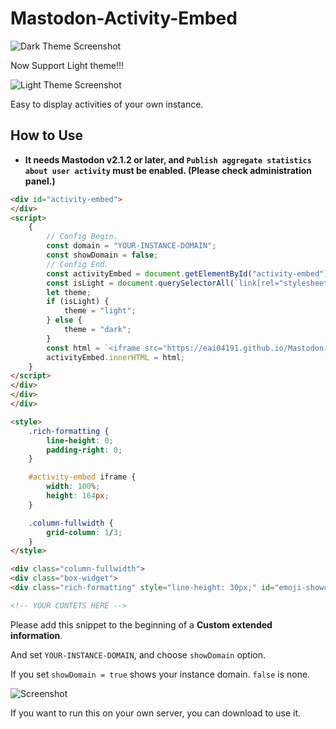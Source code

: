 # Mastodon-Activity-Embed

![Dark Theme Screenshot](https://i.imgur.com/uYNcNwk.png)

Now Support Light theme!!!

![Light Theme Screenshot](https://i.imgur.com/oN69MF8.png)

Easy to display activities of your own instance.

## How to Use

- **It needs Mastodon v2.1.2 or later, and `Publish aggregate statistics about user activity` must be enabled. (Please check administration panel.)**

```html
<div id="activity-embed">
</div>
<script>
    {
        // Config Begin.
        const domain = "YOUR-INSTANCE-DOMAIN";
        const showDomain = false;
        // Config End.
        const activityEmbed = document.getElementById("activity-embed");
        const isLight = document.querySelectorAll(`link[rel="stylesheet"]`)[1].href.match(/light/);
        let theme;
        if (isLight) {
            theme = "light";
        } else {
            theme = "dark";
        }
        const html = `<iframe src="https://eai04191.github.io/Mastodon-Activity-Embed/embed.html?domain=${domain}&showDomain=${Number(showDomain)}&theme=${theme}" frameborder="0" scrolling="no"></iframe>`;
        activityEmbed.innerHTML = html;
    }
</script>
</div>
</div>
</div>

<style>
    .rich-formatting {
        line-height: 0;
        padding-right: 0;
    }

    #activity-embed iframe {
        width: 100%;
        height: 164px;
    }

    .column-fullwidth {
        grid-column: 1/3;
    }
</style>

<div class="column-fullwidth">
<div class="box-widget">
<div class="rich-formatting" style="line-height: 30px;" id="emoji-showcase">

<!-- YOUR CONTETS HERE -->
```

Please add this snippet to the beginning of a **Custom extended information**.

And set `YOUR-INSTANCE-DOMAIN`, and choose `showDomain` option.

If you set `showDomain = true` shows your instance domain. `false` is none.

![Screenshot](https://i.imgur.com/eUoRU4J.png)

If you want to run this on your own server, you can download to use it.
